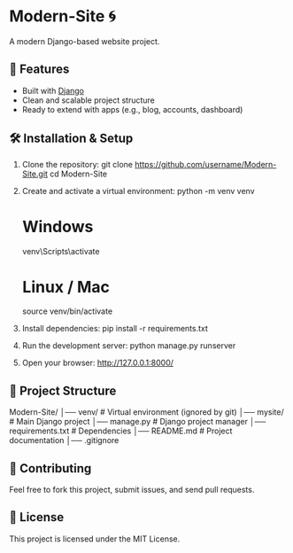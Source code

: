 # Modern-Site 🌀

A modern Django-based website project.

## 🚀 Features
- Built with [Django](https://www.djangoproject.com/)
- Clean and scalable project structure
- Ready to extend with apps (e.g., blog, accounts, dashboard)

## 🛠 Installation & Setup
1. Clone the repository:
   git clone https://github.com/username/Modern-Site.git
   cd Modern-Site

2. Create and activate a virtual environment:
   python -m venv venv
   # Windows
   venv\Scripts\activate
   # Linux / Mac
   source venv/bin/activate

3. Install dependencies:
   pip install -r requirements.txt

4. Run the development server:
   python manage.py runserver

5. Open your browser:
   http://127.0.0.1:8000/

## 📂 Project Structure
Modern-Site/
│── venv/              # Virtual environment (ignored by git)
│── mysite/            # Main Django project
│── manage.py          # Django project manager
│── requirements.txt   # Dependencies
│── README.md          # Project documentation
│── .gitignore

## 🤝 Contributing
Feel free to fork this project, submit issues, and send pull requests.

## 📜 License
This project is licensed under the MIT License.
